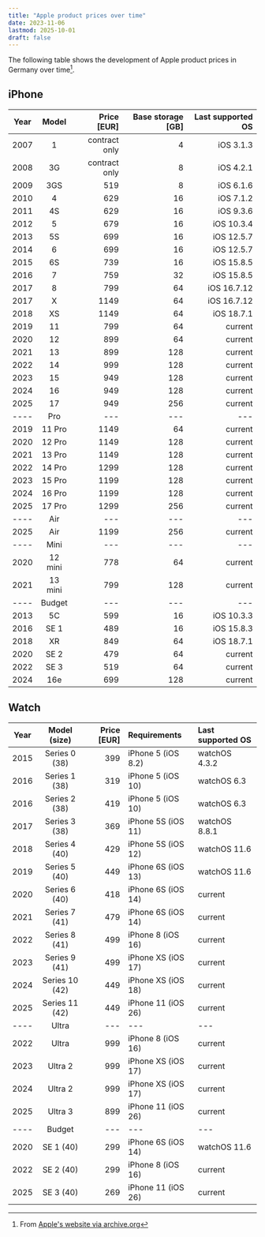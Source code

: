 ```yaml
---
title: "Apple product prices over time"
date: 2023-11-06
lastmod: 2025-10-01
draft: false
---
```


The following table shows the development of Apple product prices in Germany over time[^1].

## iPhone

| Year | Model   | Price [EUR]   | Base storage [GB] | Last supported OS |
|------|:-------:|--------------:|------------------:|------------------:|
| 2007 | 1       | contract only | 4                 | iOS 3.1.3         |
| 2008 | 3G      | contract only | 8                 | iOS 4.2.1         |
| 2009 | 3GS     | 519           | 8                 | iOS 6.1.6         |
| 2010 | 4       | 629           | 16                | iOS 7.1.2         |
| 2011 | 4S      | 629           | 16                | iOS 9.3.6         |
| 2012 | 5       | 679           | 16                | iOS 10.3.4        |
| 2013 | 5S      | 699           | 16                | iOS 12.5.7        |
| 2014 | 6       | 699           | 16                | iOS 12.5.7        |
| 2015 | 6S      | 739           | 16                | iOS 15.8.5        |
| 2016 | 7       | 759           | 32                | iOS 15.8.5        |
| 2017 | 8       | 799           | 64                | iOS 16.7.12       |
| 2017 | X       | 1149          | 64                | iOS 16.7.12       |
| 2018 | XS      | 1149          | 64                | iOS 18.7.1        |
| 2019 | 11      | 799           | 64                | current           |
| 2020 | 12      | 899           | 64                | current           |
| 2021 | 13      | 899           | 128               | current           |
| 2022 | 14      | 999           | 128               | current           |
| 2023 | 15      | 949           | 128               | current           |
| 2024 | 16      | 949           | 128               | current           |
| 2025 | 17      | 949           | 256               | current           |
| ---- | Pro     | ---           | ---               | ---               |
| 2019 | 11 Pro  | 1149          | 64                | current           |
| 2020 | 12 Pro  | 1149          | 128               | current           |
| 2021 | 13 Pro  | 1149          | 128               | current           |
| 2022 | 14 Pro  | 1299          | 128               | current           |
| 2023 | 15 Pro  | 1199          | 128               | current           |
| 2024 | 16 Pro  | 1199          | 128               | current           |
| 2025 | 17 Pro  | 1299          | 256               | current           |
| ---- | Air     | ---           | ---               | ---               |
| 2025 | Air     | 1199          | 256               | current           |
| ---- | Mini    | ---           | ---               | ---               |
| 2020 | 12 mini | 778           | 64                | current           |
| 2021 | 13 mini | 799           | 128               | current           |
| ---- | Budget  | ---           | ---               | ---               |
| 2013 | 5C      | 599           | 16                | iOS 10.3.3        |
| 2016 | SE 1    | 489           | 16                | iOS 15.8.3        |
| 2018 | XR      | 849           | 64                | iOS 18.7.1        |
| 2020 | SE 2    | 479           | 64                | current           |
| 2022 | SE 3    | 519           | 64                | current           |
| 2024 | 16e     | 699           | 128               | current           |

## Watch

| Year | Model (size)  | Price [EUR]  | Requirements       | Last supported OS |
|------|:-------------:|-------------:|:-------------------|:------------------|
| 2015 | Series 0 (38) | 399          | iPhone 5 (iOS 8.2) | watchOS 4.3.2     |
| 2016 | Series 1 (38) | 319          | iPhone 5 (iOS 10)  | watchOS 6.3       |
| 2016 | Series 2 (38) | 419          | iPhone 5 (iOS 10)  | watchOS 6.3       |
| 2017 | Series 3 (38) | 369          | iPhone 5S (iOS 11) | watchOS 8.8.1     |
| 2018 | Series 4 (40) | 429          | iPhone 5S (iOS 12) | watchOS 11.6      |
| 2019 | Series 5 (40) | 449          | iPhone 6S (iOS 13) | watchOS 11.6      |
| 2020 | Series 6 (40) | 418          | iPhone 6S (iOS 14) | current           |
| 2021 | Series 7 (41) | 479          | iPhone 6S (iOS 14) | current           |
| 2022 | Series 8 (41) | 499          | iPhone 8 (iOS 16)  | current           |
| 2023 | Series 9 (41) | 499          | iPhone XS (iOS 17) | current           |
| 2024 | Series 10 (42)| 449          | iPhone XS (iOS 18) | current           |
| 2025 | Series 11 (42)| 449          | iPhone 11 (iOS 26) | current           |
| ---- | Ultra         | ---          | ---                | ---               |
| 2022 | Ultra         | 999          | iPhone 8 (iOS 16)  | current           |
| 2023 | Ultra 2       | 999          | iPhone XS (iOS 17) | current           |
| 2024 | Ultra 2       | 999          | iPhone XS (iOS 17) | current           |
| 2025 | Ultra 3       | 899          | iPhone 11 (iOS 26) | current           |
| ---- | Budget        | ---          | ---                | ---               |
| 2020 | SE 1 (40)     | 299          | iPhone 6S (iOS 14) | watchOS 11.6      |
| 2022 | SE 2 (40)     | 299          | iPhone 8 (iOS 16)  | current           |
| 2025 | SE 3 (40)     | 269          | iPhone 11 (iOS 26) | current           |

[^1]: From [Apple's website via archive.org](https://web.archive.org/web/20230000000000*/www.apple.com/de)
